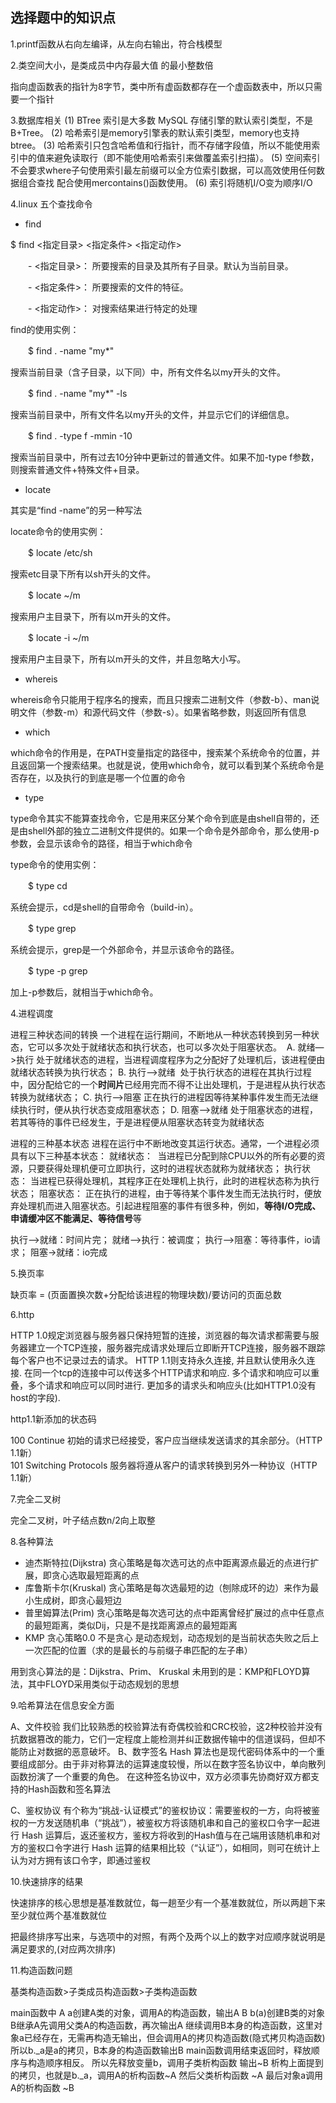 
## 选择题中的知识点

1.printf函数从右向左编译，从左向右输出，符合栈模型

2.类空间大小，是类成员中内存最大值 的最小整数倍

指向虚函数表的指针为8字节，类中所有虚函数都存在一个虚函数表中，所以只需要一个指针


3.数据库相关
(1) BTree 索引是大多数 MySQL 存储引擎的默认索引类型，不是B+Tree。
(2) 哈希索引是memory引擎表的默认索引类型，memory也支持btree。
(3) 哈希索引只包含哈希值和行指针，而不存储字段值，所以不能使用索引中的值来避免读取行（即不能使用哈希索引来做覆盖索引扫描）。
(5) 空间索引不会要求where子句使用索引最左前缀可以全方位索引数据，可以高效使用任何数据组合查找 配合使用mercontains()函数使用。
(6) 索引将随机I/O变为顺序I/O


4.linux 五个查找命令

- find

$ find <指定目录> <指定条件> <指定动作>

　　- <指定目录>： 所要搜索的目录及其所有子目录。默认为当前目录。

　　- <指定条件>： 所要搜索的文件的特征。

　　- <指定动作>： 对搜索结果进行特定的处理

find的使用实例：

　　$ find . -name "my*"

搜索当前目录（含子目录，以下同）中，所有文件名以my开头的文件。

　　$ find . -name "my*" -ls

搜索当前目录中，所有文件名以my开头的文件，并显示它们的详细信息。

　　$ find . -type f -mmin -10

搜索当前目录中，所有过去10分钟中更新过的普通文件。如果不加-type f参数，则搜索普通文件+特殊文件+目录。


- locate

其实是“find -name”的另一种写法

locate命令的使用实例：

　　$ locate /etc/sh

搜索etc目录下所有以sh开头的文件。

　　$ locate ~/m

搜索用户主目录下，所有以m开头的文件。

　　$ locate -i ~/m

搜索用户主目录下，所有以m开头的文件，并且忽略大小写。


- whereis

whereis命令只能用于程序名的搜索，而且只搜索二进制文件（参数-b）、man说明文件（参数-m）和源代码文件（参数-s）。如果省略参数，则返回所有信息

- which

which命令的作用是，在PATH变量指定的路径中，搜索某个系统命令的位置，并且返回第一个搜索结果。也就是说，使用which命令，就可以看到某个系统命令是否存在，以及执行的到底是哪一个位置的命令

- type

type命令其实不能算查找命令，它是用来区分某个命令到底是由shell自带的，还是由shell外部的独立二进制文件提供的。如果一个命令是外部命令，那么使用-p参数，会显示该命令的路径，相当于which命令

type命令的使用实例：

　　$ type cd

系统会提示，cd是shell的自带命令（build-in）。

　　$ type grep

系统会提示，grep是一个外部命令，并显示该命令的路径。

　　$ type -p grep

加上-p参数后，就相当于which命令。


4.进程调度

进程三种状态间的转换
一个进程在运行期间，不断地从一种状态转换到另一种状态，它可以多次处于就绪状态和执行状态，也可以多次处于阻塞状态。 
A. 就绪—>执行
处于就绪状态的进程，当进程调度程序为之分配好了处理机后，该进程便由就绪状态转换为执行状态；
B. 执行—>就绪 
处于执行状态的进程在其执行过程中，因分配给它的一个**时间片**已经用完而不得不让出处理机，于是进程从执行状态转换为就绪状态；
C. 执行—>阻塞
正在执行的进程因等待某种事件发生而无法继续执行时，便从执行状态变成阻塞状态；
D. 阻塞—>就绪
处于阻塞状态的进程，若其等待的事件已经发生，于是进程便从阻塞状态转变为就绪状态


进程的三种基本状态
进程在运行中不断地改变其运行状态。通常，一个进程必须具有以下三种基本状态：
就绪状态： 
当进程已分配到除CPU以外的所有必要的资源，只要获得处理机便可立即执行，这时的进程状态就称为就绪状态；
执行状态：
当进程已获得处理机，其程序正在处理机上执行，此时的进程状态称为执行状态；
阻塞状态：
正在执行的进程，由于等待某个事件发生而无法执行时，便放弃处理机而进入阻塞状态。引起进程阻塞的事件有很多种，例如，**等待I/O完成、申请缓冲区不能满足、等待信号**等


执行-->就绪：时间片完；
就绪-->执行：被调度；
执行-->阻塞：等待事件，io请求；
阻塞->就绪：io完成


5.换页率

缺页率 = (页面置换次数+分配给该进程的物理块数)/要访问的页面总数


6.http

HTTP 1.0规定浏览器与服务器只保持短暂的连接，浏览器的每次请求都需要与服务器建立一个TCP连接，服务器完成请求处理后立即断开TCP连接，服务器不跟踪每个客户也不记录过去的请求。
HTTP 1.1则支持永久连接, 并且默认使用永久连接. 在同一个tcp的连接中可以传送多个HTTP请求和响应. 多个请求和响应可以重叠，多个请求和响应可以同时进行. 更加多的请求头和响应头(比如HTTP1.0没有host的字段).

http1.1新添加的状态码

100  Continue  初始的请求已经接受，客户应当继续发送请求的其余部分。（HTTP 1.1新）  
101  Switching Protocols  服务器将遵从客户的请求转换到另外一种协议（HTTP 1.1新）  


7.完全二叉树

完全二叉树，叶子结点数n/2向上取整


8.各种算法

- 迪杰斯特拉(Dijkstra)
贪心策略是每次选可达的点中距离源点最近的点进行扩展，即贪心选取最短距离的点
- 库鲁斯卡尔(Kruskal)
贪心策略是每次选最短的边（刨除成环的边）来作为最小生成树，即贪心最短边
- 普里姆算法(Prim)
贪心策略是每次选可达的点中距离曾经扩展过的点中任意点的最短距离，类似Dij，只是不是找距离源点的最短距离
- KMP
贪心策略0.0 不是贪心
是动态规划，动态规划的是当前状态失败之后上一次匹配的位置（求的是最长的与前缀子串匹配的左子串）


用到贪心算法的是：Dijkstra、Prim、 Kruskal 
未用到的是：KMP和FLOYD算法，其中FLOYD采用类似于动态规划的思想


9.哈希算法在信息安全方面

A、文件校验
我们比较熟悉的校验算法有奇偶校验和CRC校验，这2种校验并没有抗数据篡改的能力，它们一定程度上能检测并纠正数据传输中的信道误码，但却不能防止对数据的恶意破坏。
B、数字签名
Hash 算法也是现代密码体系中的一个重要组成部分。由于非对称算法的运算速度较慢，所以在数字签名协议中，单向散列函数扮演了一个重要的角色。
在这种签名协议中，双方必须事先协商好双方都支持的Hash函数和签名算法

C、鉴权协议
有个称为“挑战-认证模式”的鉴权协议：需要鉴权的一方，向将被鉴权的一方发送随机串（“挑战”），被鉴权方将该随机串和自己的鉴权口令字一起进行 Hash 运算后，返还鉴权方，鉴权方将收到的Hash值与在己端用该随机串和对方的鉴权口令字进行 Hash 运算的结果相比较（“认证”），如相同，则可在统计上认为对方拥有该口令字，即通过鉴权


10.快速排序的结果

快速排序的核心思想是基准数就位，每一趟至少有一个基准数就位，所以两趟下来至少就位两个基准数就位

把最终排序写出来，与选项中的对照，有两个及两个以上的数字对应顺序就说明是满足要求的,(对应两次排序)

11.构造函数问题

基类构造函数>子类成员构造函数>子类构造函数

main函数中
A a创建A类的对象，调用A的构造函数，输出A
B b(a)创建B类的对象
B继承A先调用父类A的构造函数，再次输出A
继续调用B本身的构造函数，这里对象a已经存在，无需再构造无输出，但会调用A的拷贝构造函数(隐式拷贝构造函数)
所以b._a是a的拷贝，B本身的构造函数输出B
main函数调用结束返回时，释放顺序与构造顺序相反。
所以先释放变量b，调用子类析构函数 输出~B
析构上面提到的拷贝，也就是b._a，调用A的析构函数~A
然后父类析构函数   ~A
最后对象a调用A的析构函数 ~B
